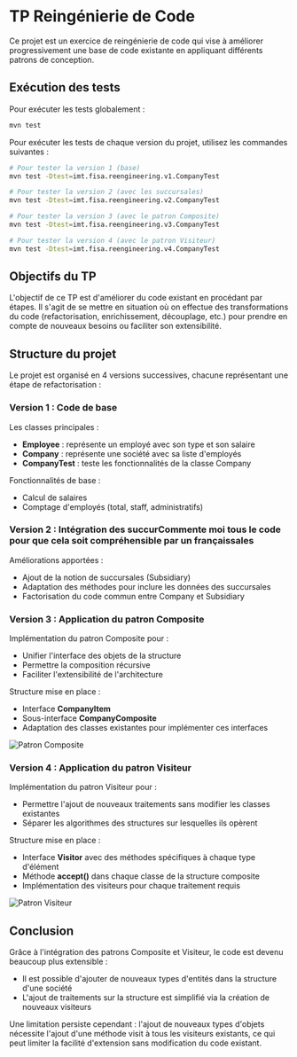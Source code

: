# TP Reingénierie de Code

Ce projet est un exercice de reingénierie de code qui vise à améliorer progressivement une base de code existante en appliquant différents patrons de conception.

## Exécution des tests

Pour exécuter les tests globalement :
```bash
mvn test
```

Pour exécuter les tests de chaque version du projet, utilisez les commandes suivantes :

```bash
# Pour tester la version 1 (base)
mvn test -Dtest=imt.fisa.reengineering.v1.CompanyTest

# Pour tester la version 2 (avec les succursales)
mvn test -Dtest=imt.fisa.reengineering.v2.CompanyTest

# Pour tester la version 3 (avec le patron Composite)
mvn test -Dtest=imt.fisa.reengineering.v3.CompanyTest

# Pour tester la version 4 (avec le patron Visiteur)
mvn test -Dtest=imt.fisa.reengineering.v4.CompanyTest
```

## Objectifs du TP

L'objectif de ce TP est d'améliorer du code existant en procédant par étapes. Il s'agit de se mettre en situation où on effectue des transformations du code (refactorisation, enrichissement, découplage, etc.) pour prendre en compte de nouveaux besoins ou faciliter son extensibilité.

## Structure du projet

Le projet est organisé en 4 versions successives, chacune représentant une étape de refactorisation :

### Version 1 : Code de base

Les classes principales :
- **Employee** : représente un employé avec son type et son salaire
- **Company** : représente une société avec sa liste d'employés
- **CompanyTest** : teste les fonctionnalités de la classe Company

Fonctionnalités de base :
- Calcul de salaires
- Comptage d'employés (total, staff, administratifs)

### Version 2 : Intégration des succurCommente moi tous le code pour que cela soit compréhensible par un françaissales

Améliorations apportées :
- Ajout de la notion de succursales (Subsidiary)
- Adaptation des méthodes pour inclure les données des succursales
- Factorisation du code commun entre Company et Subsidiary

### Version 3 : Application du patron Composite

Implémentation du patron Composite pour :
- Unifier l'interface des objets de la structure
- Permettre la composition récursive
- Faciliter l'extensibilité de l'architecture

Structure mise en place :
- Interface **CompanyItem**
- Sous-interface **CompanyComposite**
- Adaptation des classes existantes pour implémenter ces interfaces

![Patron Composite](https://bastienbrunel.fr/files/img/composite.png)

### Version 4 : Application du patron Visiteur

Implémentation du patron Visiteur pour :
- Permettre l'ajout de nouveaux traitements sans modifier les classes existantes
- Séparer les algorithmes des structures sur lesquelles ils opèrent

Structure mise en place :
- Interface **Visitor** avec des méthodes spécifiques à chaque type d'élément
- Méthode **accept()** dans chaque classe de la structure composite
- Implémentation des visiteurs pour chaque traitement requis

![Patron Visiteur](https://bastienbrunel.fr/files/img/visiteur.png)

## Conclusion

Grâce à l'intégration des patrons Composite et Visiteur, le code est devenu beaucoup plus extensible :
- Il est possible d'ajouter de nouveaux types d'entités dans la structure d'une société
- L'ajout de traitements sur la structure est simplifié via la création de nouveaux visiteurs

Une limitation persiste cependant : l'ajout de nouveaux types d'objets nécessite l'ajout d'une méthode visit à tous les visiteurs existants, ce qui peut limiter la facilité d'extension sans modification du code existant.
